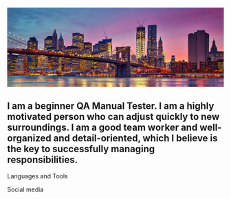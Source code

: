 ![Header](https://github.com/kermengunaeva/kermengunaeva/blob/main/assets/new-yourk4_1920.jpg)

## I am a beginner QA Manual Tester. I am a highly motivated person who can adjust quickly to new surroundings. I am a good team worker and well-organized and detail-oriented, which I believe is the key to successfully managing responsibilities.

Languages and Tools

Social media